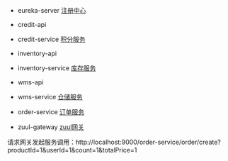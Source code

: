 

- eureka-server    [注册中心](http://localhost:8761/)

- credit-api   
- credit-service [积分服务](http://localhost:8081)

- inventory-api
- inventory-service  [库存服务](http://localhost:8082)

- wms-api
- wms-service [仓储服务](http://localhost:8083)

- order-service [订单服务](http://localhost:9090)

- zuul-gateway  [zuul网关](http://localhost:9000)


请求网关发起服务调用：http://localhost:9000/order-service/order/create?productId=1&userId=1&count=1&totalPrice=1